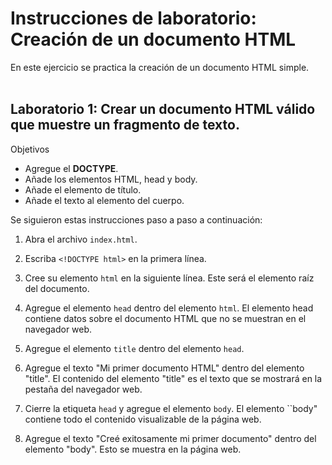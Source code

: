 # Instrucciones de laboratorio: Creación de un documento HTML

En este ejercicio se practica la creación de un documento HTML simple.<br><br>

## Laboratorio 1: Crear un documento HTML válido que muestre un fragmento de texto.

Objetivos
- Agregue el **DOCTYPE**.
- Añade los elementos HTML, head y body.
- Añade el elemento de título.
- Añade el texto al elemento del cuerpo.

Se siguieron estas instrucciones paso a paso a continuación:

1. Abra el archivo `index.html`.

2. Escriba `<!DOCTYPE html>` en la primera línea.

3. Cree su elemento `html` en la siguiente línea. Este será el elemento raíz del documento.

4. Agregue el elemento `head` dentro del elemento `html`. El elemento head contiene datos sobre el documento HTML que no se muestran en el navegador web.

5. Agregue el elemento `title` dentro del elemento `head`.

6. Agregue el texto "Mi primer documento HTML" dentro del elemento "title". El contenido del elemento "title" es el texto que se mostrará en la pestaña del navegador web.

7. Cierre la etiqueta `head` y agregue el elemento `body`. El elemento ``body" contiene todo el contenido visualizable de la página web.

8. Agregue el texto "Creé exitosamente mi primer documento" dentro del elemento "body". Esto se muestra en la página web.

<br>


